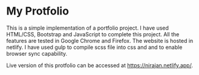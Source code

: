 # My Protfolio

This is a simple implementation of a portfolio project. I have used HTML/CSS, Bootstrap and JavaScript to complete this project. All the features are tested in Google Chrome and Firefox. The website is hosted in netlify. I have used gulp to compile scss file into css and and to enable browser sync capability. 

Live version of this protfolio can be accessed at https://nirajan.netlify.app/.
